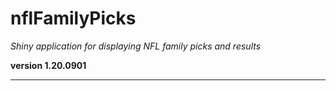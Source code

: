 # nflFamilyPicks

*Shiny application for displaying NFL family picks and results*

**version 1.20.0901**

----------
